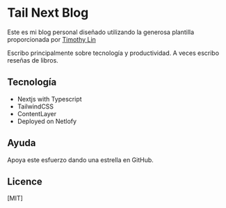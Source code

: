 # Tail Next Blog

Este es mi blog personal diseñado utilizando la generosa plantilla proporcionada por [Timothy Lin](https://github.com/timlrx/tailwind-nextjs-starter-blog)

Escribo principalmente sobre tecnología y productividad. A veces escribo reseñas de libros.


## Tecnología

- Nextjs with Typescript
- TailwindCSS
- ContentLayer
- Deployed on Netlofy

## Ayuda

Apoya este esfuerzo dando una estrella en GitHub.

## Licence

[MIT]
